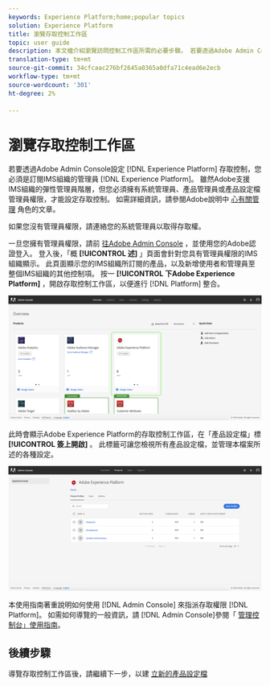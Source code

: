 ```yaml
---
keywords: Experience Platform;home;popular topics
solution: Experience Platform
title: 瀏覽存取控制工作區
topic: user guide
description: 本文檔介紹瀏覽訪問控制工作區所需的必要步驟。 若要透過Adobe Admin Console設定Experience Platform的存取控制，您必須是訂閱Experience Platform的IMS組織的管理員。
translation-type: tm+mt
source-git-commit: 34cfcaac276bf2645a0365a0dfa71c4ead6e2ecb
workflow-type: tm+mt
source-wordcount: '301'
ht-degree: 2%

---
```



# 瀏覽存取控制工作區

若要透過Adobe Admin Console設定 [!DNL Experience Platform] 存取控制，您必須是訂閱IMS組織的管理員 [!DNL Experience Platform]。 雖然Adobe支援IMS組織的彈性管理員階層，但您必須擁有系統管理員、產品管理員或產品設定檔管理員權限，才能設定存取控制。 如需詳細資訊，請參閱Adobe說明中 [心有關管理](https://helpx.adobe.com/enterprise/using/admin-roles.html) 角色的文章。

如果您沒有管理員權限，請連絡您的系統管理員以取得存取權。

一旦您擁有管理員權限，請前 [往Adobe Admin Console](https://adminconsole.adobe.com) ，並使用您的Adobe認證登入。 登入後，「概 **[!UICONTROL 述]** 」頁面會針對您具有管理員權限的IMS組織顯示。 此頁面顯示您的IMS組織所訂閱的產品，以及新增使用者和管理員至整個IMS組織的其他控制項。 按一 **[!UICONTROL 下Adobe Experience Platform]** ，開啟存取控制工作區，以便進行 [!DNL Platform] 整合。

![overview-page](../images/overview-page.png)

此時會顯示Adobe Experience Platform的存取控制工作區，在「產品設定檔」標 **[!UICONTROL 簽上開啟]** 。 此標籤可讓您檢視所有產品設定檔，並管理本檔案所述的各種設定。

![平台訪問控制](../images/platform-access-control.png)

本使用指南著重說明如何使用 [!DNL Admin Console] 來指派存取權限 [!DNL Platform]。 如需如何導覽的一般資訊，請 [!DNL Admin Console]參閱「 [管理控制台」使用指南](https://helpx.adobe.com/tw/enterprise/using/admin-console.html)。

## 後續步驟

導覽存取控制工作區後，請繼續下一步，以建 [立新的產品設定檔](create-profile.md)